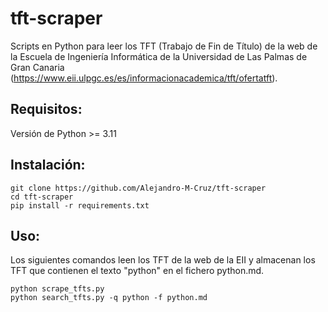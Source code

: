 # tft-scraper
Scripts en Python para leer los TFT (Trabajo de Fin de Título) de la web de la Escuela de Ingeniería Informática de la Universidad de Las Palmas de Gran Canaria (https://www.eii.ulpgc.es/es/informacionacademica/tft/ofertatft). 

## Requisitos:
Versión de Python >= 3.11

## Instalación:
```
git clone https://github.com/Alejandro-M-Cruz/tft-scraper
cd tft-scraper
pip install -r requirements.txt
```

## Uso:
Los siguientes comandos leen los TFT de la web de la EII y almacenan los TFT que contienen el texto "python" en el fichero python.md.
```
python scrape_tfts.py
python search_tfts.py -q python -f python.md
```
